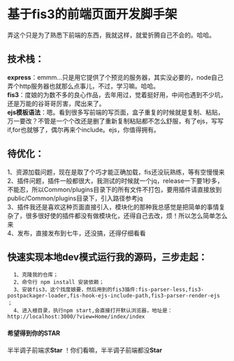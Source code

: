 # 基于fis3的前端页面开发脚手架
  弄这个只是为了熟悉下前端的东西，我就这样，就爱折腾自己不会的。哈哈。

技术栈：
----------------

  <b>express</b>：emmm...只是用它提供了个预览的服务器，其实没必要的，node自己弄个http服务器也就那么点事儿，不过，学习嘛。哈哈。<br/>
  <b>fis3</b>：度娘的为数不多的良心作品，去年用过，觉着挺好用，中间也遇到不少坑，还是万能的谷哥哥厉害，爬出来了。<br/>
  <b>ejs模板语法</b>：嗯。看到很多写前端的写页面，盒子重复的时候就是复制、粘贴，万一要改？不管是一个个改还是删了重新复制粘贴都不怎么舒服，有了ejs，写写if,for也就够了，偶尔再来个include。ejs，你值得拥有。<br/>
  
待优化：
--------------
  
  1、资源加载问题，现在是取了个巧才能正确加载，fis还没玩熟练，等有空慢慢来<br/>
  2、插件问题，插件一般都很大，我测试的时候就一个jq，release一下要1秒多，不能忍，所以Common/plugins目录下的所有文件不打包，要用插件请直接放到public/Common/plugins目录下，引入路径参考jq<br/>
  3、插件我还是喜欢这种页面直接引入，模块化的那种我总感觉是把简单的事情复杂了，很多很好使的插件都没有做模块化，还得自己去改，烦！所以怎么简单怎么来<br/>
  4、发布，直接发布到七牛，还没搞，还得仔细看看<br/>

快速实现本地dev模式运行我的源码，三步走起：
--------------
      1、克隆我的仓库；
      2、命令行 npm install 安装依赖；
      3、安装fis3，这个找度娘要，然后用到的fis3插件:fis-parser-less,fis3-postpackager-loader,fis-hook-ejs-include-path,fis3-parser-render-ejs ；
      4、进入根目录，执行npm start,会直接打开默认浏览器，地址是：http://localhost:3000/?view=Home/index/index

#### 希望得到你的STAR
半半调子前端求<b>Star</b> ！你们看嘛，半半调子前端都没<b>Star</b>
